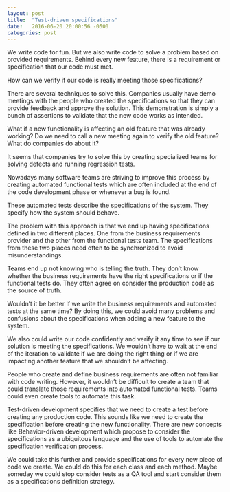 ```yaml
---
layout: post
title:  "Test-driven specifications"
date:   2016-06-20 20:00:56 -0500
categories: post
---
```


We write code for fun. But we also write code to solve a problem based 
on provided requirements. Behind every new feature, there is a 
requirement or specification that our code must met.

How can we verify if our code is really meeting those specifications?

There are several techniques to solve this. Companies usually have demo 
meetings with the people who created the specifications so that they can 
provide feedback and approve the solution. This demonstration is simply 
a bunch of assertions to validate that the new code works as intended.

What if a new functionality is affecting an old feature that was already 
working? Do we need to call a new meeting again to verify the old feature? 
What do companies do about it?

It seems that companies try to solve this by creating specialized teams 
for solving defects and running regression tests.

Nowadays many software teams are striving to improve this process by 
creating automated functional tests which are often included at the end 
of the code development phase or whenever a bug is found.

These automated tests describe the specifications of the system. 
They specify how the system should behave.

The problem with this approach is that we end up having specifications 
defined in two different places. One from the business requirements 
provider and the other from the functional tests team. 
The specifications from these two places need often to be synchronized 
to avoid misunderstandings.

Teams end up not knowing who is telling the truth. They don’t know 
whether the business requirements have the right specifications or if 
the functional tests do. They often agree on consider the production 
code as the source of truth.

Wouldn’t it be better if we write the business requirements and 
automated tests at the same time? By doing this, we could avoid many 
problems and confusions about the specifications when adding a new 
feature to the system.

We also could write our code confidently and verify it any time to see 
if our solution is meeting the specifications. We wouldn’t have to wait 
at the end of the iteration to validate if we are doing the right thing 
or if we are impacting another feature that we shouldn’t be affecting.

People who create and define business requirements are often not 
familiar with code writing. However, it wouldn’t be difficult to create 
a team that could translate those requirements into automated functional 
tests. Teams could even create tools to automate this task.

Test-driven development specifies that we need to create a test before 
creating any production code. This sounds like we need to create the 
specification before creating the new functionality. There are new 
concepts like Behavior-driven development which propose to consider 
the specifications as a ubiquitous language and the use of tools to 
automate the specification verification process.

We could take this further and provide specifications for every new 
piece of code we create. We could do this for each class and each method. 
Maybe someday we could stop consider tests as a QA tool and start 
consider them as a specifications definition strategy.
